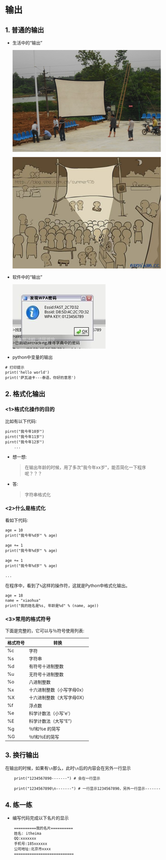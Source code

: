 # 输出

## 1. 普通的输出

- 生活中的“输出”

  ![img](../Images/01-第1天-10.png)

  ![img](../Images/01-第1天-11.jpg)

- 软件中的“输出”

  ![img](../Images/01-第1天-13.jpg)

- python中变量的输出

```
# 打印提示
print('hello world')
print('萨瓦迪卡---泰语，你好的意思')
```

## 2. 格式化输出

### <1>格式化操作的目的

比如有以下代码:

```
pirnt("我今年10岁")
pirnt("我今年11岁")
pirnt("我今年12岁")
    ...
```

- 想一想:

  > 在输出年龄的时候，用了多次"我今年xx岁"，能否简化一下程序呢？？？

- 答:

  > 字符串格式化

### <2>什么是格式化

看如下代码:

```
age = 10
print("我今年%d岁" % age)

age += 1
print("我今年%d岁" % age)

age += 1
print("我今年%d岁" % age)

...
```

在程序中，看到了`%`这样的操作符，这就是Python中格式化输出。

```
age = 18
name = "xiaohua"
print("我的姓名是%s, 年龄是%d" % (name, age))
```

### <3>常用的格式符号

下面是完整的，它可以与％符号使用列表:

| 格式符号 | 转换                       |
| -------- | -------------------------- |
| %c       | 字符                       |
| %s       | 字符串                     |
| %d       | 有符号十进制整数           |
| %u       | 无符号十进制整数           |
| %o       | 八进制整数                 |
| %x       | 十六进制整数（小写字母0x） |
| %X       | 十六进制整数（大写字母0X） |
| %f       | 浮点数                     |
| %e       | 科学计数法（小写'e'）      |
| %E       | 科学计数法（大写“E”）      |
| %g       | ％f和％e 的简写            |
| %G       | ％f和％E的简写             |

## 3. 换行输出

在输出的时候，如果有`\n`那么，此时`\n`后的内容会在另外一行显示

```
    print("1234567890-------") # 会在一行显示

    print("1234567890\n-------") # 一行显示1234567890，另外一行显示-------
```

## 4. 练一练

- 编写代码完成以下名片的显示

```
    ==========我的名片==========
    姓名: itheima   
    QQ:xxxxxxx
    手机号:185xxxxxx
    公司地址:北京市xxxx
    ===========================
```